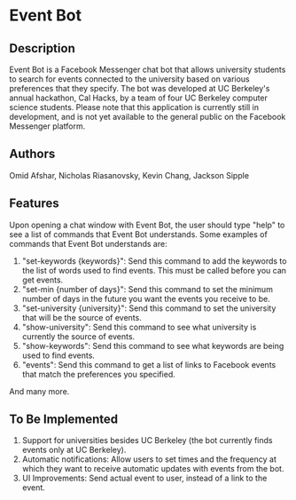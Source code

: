# Event Bot

## Description
Event Bot is a Facebook Messenger chat bot that allows university students to search for events connected to the university based on various preferences that they specify. The bot was developed at UC Berkeley's annual hackathon, Cal Hacks, by a team of four UC Berkeley computer science students. Please note that this application is currently still in development, and is not yet available to the general public on the Facebook Messenger platform.

## Authors
Omid Afshar, Nicholas Riasanovsky, Kevin Chang, Jackson Sipple

## Features
Upon opening a chat window with Event Bot, the user should type "help" to see a list of commands that Event Bot understands. Some examples of commands that Event Bot understands are:

  1. "set-keywords {keywords}": Send this command to add the keywords to the list of words used to find events. This must be called before you can get events.
  2. "set-min {number of days}": Send this command to set the minimum number of days in the future you want the events you receive to be.
  3. "set-university {university}": Send this command to set the university that will be the source of events.
  4. "show-university": Send this command to see what university is currently the source of events.
  5. "show-keywords": Send this command to see what keywords are being used to find events.
  6. "events": Send this command to get a list of links to Facebook events that match the preferences you specified.
  
And many more.

## To Be Implemented
1. Support for universities besides UC Berkeley (the bot currently finds events only at UC Berkeley).
2. Automatic notifications: Allow users to set times and the frequency at which they want to receive automatic updates with events from the bot.
3. UI Improvements: Send actual event to user, instead of a link to the event.

